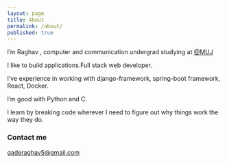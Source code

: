 ```yaml
---
layout: page
title: About
permalink: /about/
published: true
---
```

I’m Raghav , computer and communication undergrad studying at [@MUJ](https://jaipur.manipal.edu/)

I like to build applications.Full stack web developer.

I’ve experience in working with django-framework, spring-boot framework, React, Docker.

I’m good with Python and C.

I learn by breaking code wherever I need to figure out why things work the way they do.



### Contact me

[gaderaghav5@gmail.com](mailto:gaderaghav5@gmail.com)
